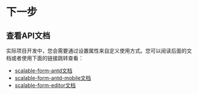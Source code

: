 # 下一步

## 查看API文档
实际项目开发中，您会需要通过设置属性来自定义使用方式。您可以阅读后面的文档或者使用下面的链接跳转查看：

- [scalable-form-antd文档](scalable-form-antd)
- [scalable-form-antd-mobile文档](scalable-form-antd)
- [scalable-form-editor文档](scalable-form-antd)
